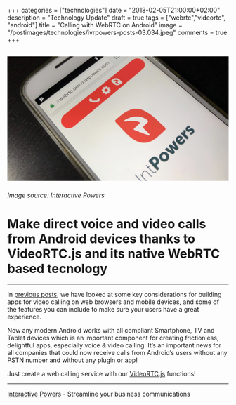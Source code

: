 +++
categories = ["technologies"]
date = "2018-02-05T21:00:00+02:00"
description = "Technology Update"
draft = true
tags = ["webrtc","videortc", "android"]
title = "Calling with WebRTC on Android"
image = "/postimages/technologies/ivrpowers-posts-03.034.jpeg"
comments = true
+++

![Video RTC Android](/postimages/technologies/ivrpowers-posts-03.034.jpeg)
---------
###### Image source: Interactive Powers

#	Make direct voice and video calls from Android devices thanks to VideoRTC.js and its native WebRTC based tecnology
---

In [previous posts](http://blog.ivrpowers.com//tags/code/), we have looked at some key considerations for building apps for video calling on web browsers and mobile devices, and some of the features you can include to make sure your users have a great experience. 

Now any modern Android works with all compliant Smartphone, TV and Tablet devices which is an important component for creating frictionless, delightful apps, especially voice & video calling. It’s an important news for all companies that could now receive calls from Android’s users without any PSTN number and without any plugin or app! 

Just create a web calling service with our [VideoRTC.js](http://blog.ivrpowers.com/post/development/introducing-videortcjs-developers/) functions!

---
[Interactive Powers](http://www.ivrpowers.com/) - Streamline your business communications